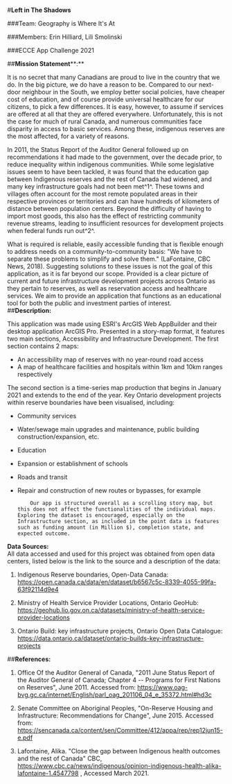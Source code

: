 #**Left in The Shadows**

###Team: Geography is Where It's At

###Members: Erin Hilliard, Lili Smolinski

###ECCE App Challenge 2021


##**Mission Statement****:**

It is no secret that many Canadians are proud to live in the country that we do. In the big picture, we do have a reason to be. Compared to our next-door neighbour in the South, we employ better social policies, have cheaper cost of education, and of course provide universal healthcare for our citizens, to pick a few differences. It is easy, however, to assume if services are offered at all that they are offered everywhere. Unfortunately, this is not the case for much of rural Canada, and numerous communities face disparity in access to basic services. Among these, indigenous reserves are the most affected, for a variety of reasons.

In 2011, the Status Report of the Auditor General followed up on recommendations it had made to the government, over the decade prior, to reduce inequality within indigenous communities. While some legislative issues seem to have been tackled, it was found that the education gap between Indigenous reserves and the rest of Canada had widened, and many key infrastructure goals had not been met^1^. These towns and villages often account for the most remote populated areas in their respective provinces or territories and can have hundreds of kilometers of distance between population centers. Beyond the difficulty of having to import most goods, this also has the effect of restricting community revenue streams, leading to insufficient resources for development projects when federal funds run out^2^.

What is required is reliable, easily accessible funding that is flexible enough to address needs on a community-to-community basis: "We have to separate these problems to simplify and solve them." (LaFontaine, CBC News, 2018). Suggesting solutions to these issues is not the goal of this application, as it is far beyond our scope. Provided is a clear picture of current and future infrastructure development projects across Ontario as they pertain to reserves, as well as reservation access and healthcare services. We aim to provide an application that functions as an educational tool for both the public and investment parties of interest.\
##**Description:**

This application was made using ESRI's ArcGIS Web AppBuilder and their desktop application ArcGIS Pro. Presented in a story-map format, it features two main sections, Accessibility and Infrastructure Development. The first section contains 2 maps:

-   An accessibility map of reserves with no year-round road access
-   A map of healthcare facilities and hospitals within 1km and 10km ranges respectively

The second section is a time-series map production that begins in January 2021 and extends to the end of the year. Key Ontario development projects within reserve boundaries have been visualised, including:

-   Community services

-   Water/sewage main upgrades and maintenance, public building construction/expansion, etc.

-   Education

-   Expansion or establishment of schools

-   Roads and transit

-   Repair and construction of new routes or bypasses, for example

            Our app is structured overall as a scrolling story map, but this does not affect the functionalities of the individual maps. Exploring the dataset is encouraged, especially on the Infrastructure section, as included in the point data is features such as funding amount (in Million $), completion state, and expected outcome.

**Data Sources:**\
All data accessed and used for this project was obtained from open data centers, listed below is the link to the source and a description of the data:

1. Indigenous Reserve boundaries, Open-Data Canada: <https://open.canada.ca/data/en/dataset/b6567c5c-8339-4055-99fa-63f92114d9e4>

2. Ministry of Health Service Provider Locations, Ontario GeoHub: <https://geohub.lio.gov.on.ca/datasets/ministry-of-health-service-provider-locations>

3. Ontario Build: key infrastructure projects, Ontario Open Data Catalogue: <https://data.ontario.ca/dataset/ontario-builds-key-infrastructure-projects>

##**References:**

1. Office Of the Auditor General of Canada, "2011 June Status Report of the Auditor General of Canada; Chapter 4 -- Programs for First Nations on Reserves", June 2011. Accessed from: <https://www.oag-bvg.gc.ca/internet/English/parl_oag_201106_04_e_35372.html#hd3c>

2. Senate Committee on Aboriginal Peoples, "On-Reserve Housing and Infrastructure: Recommendations for Change", June 2015. Accessed from: <https://sencanada.ca/content/sen/Committee/412/appa/rep/rep12jun15-e.pdf>

3. Lafontaine, Alika. "Close the gap between Indigenous health outcomes and the rest of Canada" CBC, <https://www.cbc.ca/news/indigenous/opinion-indigenous-health-alika-lafontaine-1.4547798> , Accessed March 2021.
